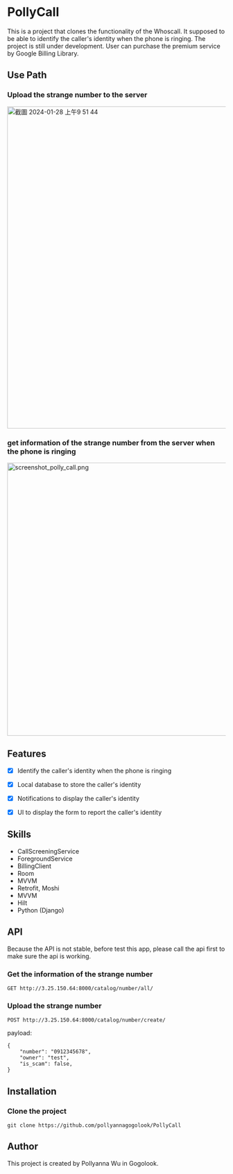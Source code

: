 # PollyCall
This is a project that clones the functionality of the Whoscall. It supposed to be able to identify the caller's identity when the phone is ringing. The project is still under development.
User can purchase the premium service by Google Billing Library.

## Use Path

### Upload the strange number to the server
<img width="743" alt="截圖 2024-01-28 上午9 51 44" src="https://github.com/pollyannagogolook/PollyCall/assets/155519546/c904edf5-406f-45bc-87dc-370454cc30e8">

### get information of the strange number from the server when the phone is ringing
<img width="630" alt="screenshot_polly_call.png" src="https://github.com/pollyannagogolook/PollyCall/assets/155519546/d881800f-1786-487f-b56d-45a04494bed4">



## Features
- [x] Identify the caller's identity when the phone is ringing
- [x] Local database to store the caller's identity
- [x] Notifications to display the caller's identity
- [x] UI to display the form to report the caller's identity




## Skills
- CallScreeningService
- ForegroundService
- BillingClient
- Room
- MVVM
- Retrofit, Moshi
- MVVM
- Hilt
- Python (Django)


## API
Because the API is not stable, before test this app, please call the api first to make sure the api is working.

### Get the information of the strange number
`GET http://3.25.150.64:8000/catalog/number/all/`

### Upload the strange number
`POST http://3.25.150.64:8000/catalog/number/create/`

payload: 
```
{
    "number": "0912345678",
    "owner": "test",
    "is_scam": false,
}
```

## Installation

### Clone the project
`git clone https://github.com/pollyannagogolook/PollyCall`

## Author
This project is created by Pollyanna Wu in Gogolook. 
